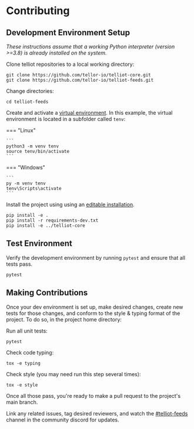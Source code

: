 # Contributing

## Development Environment Setup

*These instructions assume that a working Python interpreter (version >=3.8)
is already installed on the system.*

Clone telliot repositories to a local working directory:

    git clone https://github.com/tellor-io/telliot-core.git
    git clone https://github.com/tellor-io/telliot-feeds.git

Change directories:

    cd telliot-feeds

Create and activate a [virtual environment](https://docs.python.org/3/library/venv.html).  In this example, the virtual environment is 
located in a subfolder called `tenv`:

=== "Linux"

    ```
    python3 -m venv tenv
    source tenv/bin/activate
    ```

=== "Windows"

    ```
    py -m venv tenv
    tenv\Scripts\activate
    ```

Install the project using using an [editable installation](https://pip.pypa.io/en/stable/reference/pip_install/#editable-installs).

    pip install -e .
    pip install -r requirements-dev.txt
    pip install -e ../telliot-core 


## Test Environment

Verify the development environment by running `pytest` and ensure that all tests pass.

    pytest

## Making Contributions

Once your dev environment is set up, make desired changes, create new tests for those changes,
and conform to the style & typing format of the project. To do so, in the project home directory:

Run all unit tests:

    pytest

Check code typing:

    tox -e typing

Check style (you may need run this step several times):

    tox -e style

Once all those pass, you're ready to make a pull request to the project's main branch.

Link any related issues, tag desired reviewers, and watch the [#telliot-feeds](https://discord.gg/URXVQdGjAT) channel in the
community discord for updates.


